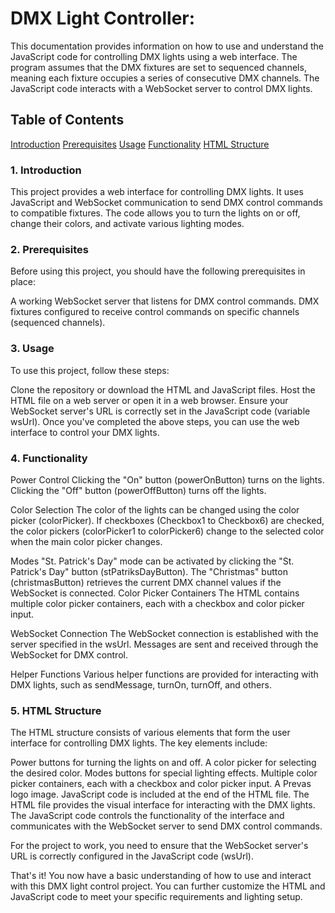 # DMX Light Controller:

This documentation provides information on how to use and understand the JavaScript code for controlling DMX lights using a web interface. The program assumes that the DMX fixtures are set to sequenced channels, meaning each fixture occupies a series of consecutive DMX channels. The JavaScript code interacts with a WebSocket server to control DMX lights.

## Table of Contents
[Introduction](#introduction)
[Prerequisites](#prerequisites)
[Usage](#usage)
[Functionality](#functionality)
[HTML Structure](#html-structure)

### 1. Introduction<a name="introduction"></a>
This project provides a web interface for controlling DMX lights. It uses JavaScript and WebSocket communication to send DMX control commands to compatible fixtures. The code allows you to turn the lights on or off, change their colors, and activate various lighting modes.

### 2. Prerequisites<a name="prerequisites"></a>
Before using this project, you should have the following prerequisites in place:

A working WebSocket server that listens for DMX control commands.
DMX fixtures configured to receive control commands on specific channels (sequenced channels).

### 3. Usage<a name="usage"></a>
To use this project, follow these steps:

Clone the repository or download the HTML and JavaScript files.
Host the HTML file on a web server or open it in a web browser.
Ensure your WebSocket server's URL is correctly set in the JavaScript code (variable wsUrl).
Once you've completed the above steps, you can use the web interface to control your DMX lights.

### 4. Functionality<a name="functionality"></a>
Power Control
Clicking the "On" button (powerOnButton) turns on the lights.
Clicking the "Off" button (powerOffButton) turns off the lights.

Color Selection
The color of the lights can be changed using the color picker (colorPicker).
If checkboxes (Checkbox1 to Checkbox6) are checked, the color pickers (colorPicker1 to colorPicker6) change to the selected color when the main color picker changes.

Modes
"St. Patrick's Day" mode can be activated by clicking the "St. Patrick's Day" button (stPatriksDayButton).
The "Christmas" button (christmasButton) retrieves the current DMX channel values if the WebSocket is connected.
Color Picker Containers
The HTML contains multiple color picker containers, each with a checkbox and color picker input.

WebSocket Connection
The WebSocket connection is established with the server specified in the wsUrl.
Messages are sent and received through the WebSocket for DMX control.

Helper Functions
Various helper functions are provided for interacting with DMX lights, such as sendMessage, turnOn, turnOff, and others.

### 5. HTML Structure<a name="html-structure"></a>
The HTML structure consists of various elements that form the user interface for controlling DMX lights. The key elements include:

Power buttons for turning the lights on and off.
A color picker for selecting the desired color.
Modes buttons for special lighting effects.
Multiple color picker containers, each with a checkbox and color picker input.
A Prevas logo image.
JavaScript code is included at the end of the HTML file.
The HTML file provides the visual interface for interacting with the DMX lights. The JavaScript code controls the functionality of the interface and communicates with the WebSocket server to send DMX control commands.

For the project to work, you need to ensure that the WebSocket server's URL is correctly configured in the JavaScript code (wsUrl).

That's it! You now have a basic understanding of how to use and interact with this DMX light control project. You can further customize the HTML and JavaScript code to meet your specific requirements and lighting setup.
